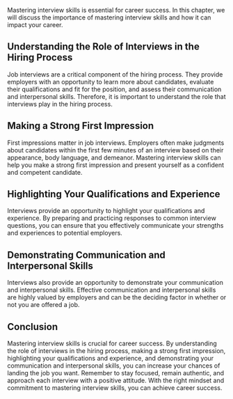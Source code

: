 
Mastering interview skills is essential for career success. In this chapter, we will discuss the importance of mastering interview skills and how it can impact your career.

Understanding the Role of Interviews in the Hiring Process
----------------------------------------------------------

Job interviews are a critical component of the hiring process. They provide employers with an opportunity to learn more about candidates, evaluate their qualifications and fit for the position, and assess their communication and interpersonal skills. Therefore, it is important to understand the role that interviews play in the hiring process.

Making a Strong First Impression
--------------------------------

First impressions matter in job interviews. Employers often make judgments about candidates within the first few minutes of an interview based on their appearance, body language, and demeanor. Mastering interview skills can help you make a strong first impression and present yourself as a confident and competent candidate.

Highlighting Your Qualifications and Experience
-----------------------------------------------

Interviews provide an opportunity to highlight your qualifications and experience. By preparing and practicing responses to common interview questions, you can ensure that you effectively communicate your strengths and experiences to potential employers.

Demonstrating Communication and Interpersonal Skills
----------------------------------------------------

Interviews also provide an opportunity to demonstrate your communication and interpersonal skills. Effective communication and interpersonal skills are highly valued by employers and can be the deciding factor in whether or not you are offered a job.

Conclusion
----------

Mastering interview skills is crucial for career success. By understanding the role of interviews in the hiring process, making a strong first impression, highlighting your qualifications and experience, and demonstrating your communication and interpersonal skills, you can increase your chances of landing the job you want. Remember to stay focused, remain authentic, and approach each interview with a positive attitude. With the right mindset and commitment to mastering interview skills, you can achieve career success.
